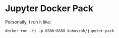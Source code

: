 # Jupyter Docker Pack

Personally, I run it like:

    docker run -ti -p 8888:8888 kubuszok/jupyter-pack
